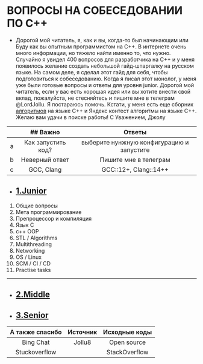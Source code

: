 # ВОПРОСЫ НА СОБЕСЕДОВАНИИ ПО С++

- Дорогой мой читатель, я, как и вы, когда-то был начинающим или Буду как вы опытным программистом на C++. В интернете очень много информации,
  но тяжело найти именно то, что нужно. Случайно я увидел 400 вопросов для разработчика на C++ и у меня появилось
  желание создать небольшой гайд-шпаргалку на русском языке. На самом деле, я сделал этот гайд для себя, чтобы
  подготовиться к собеседованию. Когда я писал этот монолог, у меня уже были готовые вопросы и ответы для уровня junior.
  Дорогой мой читатель, если у вас есть хорошая идея или вы хотите внести свой вклад, пожалуйста, не стесняйтесь и
  пишите мне в телеграм @LordJollu. Я постараюсь помочь. Кстати, у меня есть еще сборник [алгоритмов](https://github.com/Jollu8/Algorithms) на языке C++ и
  Яндекс контест алгоритмы на языке C++. Желаю вам удачи в поиске работы! С Уважением, Джолу


|     |      ## Важно      |                  Ответы                   |
|:---:|:------------------:|:-----------------------------------------:|
|  a  | Как запустить код? | выберите нунжную конфигурацию и запустите |
|  b  |   Неверный ответ   |           Пишите мне в телеграм           |
|  c  |     GCC, Clang     |           GCC::12+, Clang::14++           |


- ## [1.Junior](./junior.md)

1. Общие вопросы
2. Мета программирование
3. Препроцессор и компиляция
4. Язык C
5. c++ OOP
6. STL / Algorithms
7. Multithreading
8. Networking
9. OS / Linux
10. SCM / CI / CD
11. Practise tasks

---

- ## [2.Middle](./middle.md)
- ## [3.Senior](./senior.md)

| А также спасибо | Источник | Исходные коды |
|:---------------:|:--------:|:-------------:|
|    Bing Chat    |  Jollu8  |  Open source  |
|  Stuckoverflow  |          | StackOverflow |



